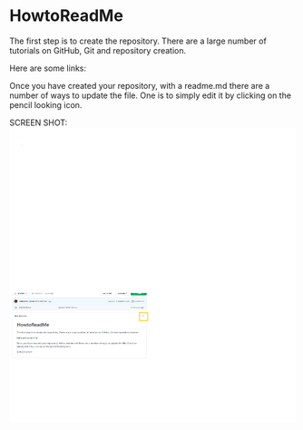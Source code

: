 # HowtoReadMe
The first step is to create the repository. There are a large number of tutorials on GitHub, Git and repository creation. 

Here are some links: 

Once you have created your repository, with a readme.md there are a number of ways to update the file.  One is to simply edit it by clicking on the pencil looking icon. 

SCREEN SHOT: <img src="pics\screenshot1.png" width="800px" height="auto"> 


